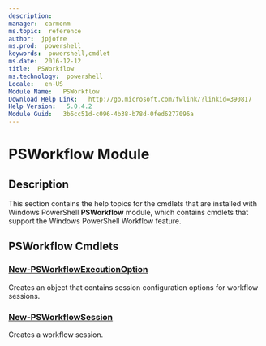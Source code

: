 ```yaml
---
description:  
manager:  carmonm
ms.topic:  reference
author:  jpjofre
ms.prod:  powershell
keywords:  powershell,cmdlet
ms.date:  2016-12-12
title:  PSWorkflow
ms.technology:  powershell
Locale:   en-US
Module Name:   PSWorkflow
Download Help Link:   http://go.microsoft.com/fwlink/?linkid=390817
Help Version:   5.0.4.2
Module Guid:   3b6cc51d-c096-4b38-b78d-0fed6277096a
---
```



# PSWorkflow Module
## Description
This section contains the help topics for the cmdlets that are installed with Windows PowerShell **PSWorkflow** module, which contains cmdlets that support the Windows PowerShell Workflow feature.

## PSWorkflow Cmdlets
### [New-PSWorkflowExecutionOption](New-PSWorkflowExecutionOption.md)
Creates an object that contains session configuration options for workflow sessions.


### [New-PSWorkflowSession](New-PSWorkflowSession.md)
Creates a workflow session.

